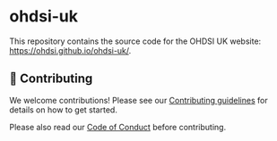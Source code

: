 # ohdsi-uk

This repository contains the source code for the OHDSI UK website: https://ohdsi.github.io/ohdsi-uk/.
 
## 🤝 Contributing

We welcome contributions! Please see our [Contributing guidelines](CONTRIBUTING.md) for details on how to get started.

Please also read our [Code of Conduct](CODE_OF_CONDUCT.md) before contributing.
